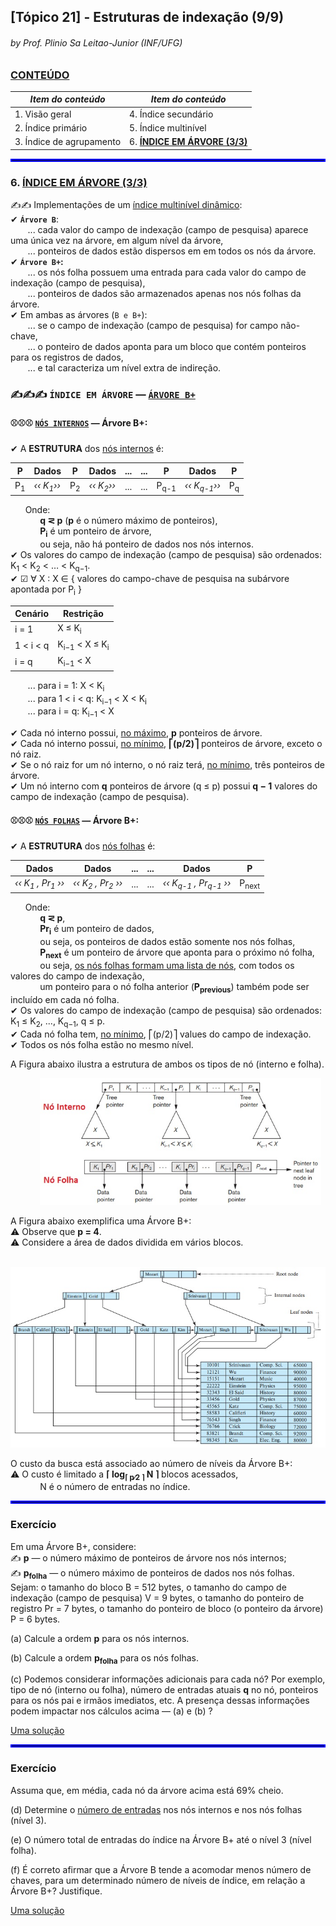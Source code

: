 ## [Tópico 21] - Estruturas de indexação (9/9)
###### *by Prof. Plinio Sa Leitao-Junior (INF/UFG)*

### <ins>CONTEÚDO</ins>

|_Item do conteúdo_|_Item do conteúdo_|
|-|-|
|1. Visão geral|4. Índice secundário|
|2. Índice primário|5. Índice multinível|
|3. Índice de agrupamento|6. <ins>**ÍNDICE EM ÁRVORE (3/3)**</ins>|

<hr style="border:2px solid blue">

### 6. <ins>ÍNDICE EM ÁRVORE (3/3)</ins>

&#x270D;&#x270D; Implementações de um <ins>índice multinível dinâmico</ins>:<br>
&#10004; **`Árvore B`**:<br>
&nbsp;&nbsp;&nbsp;&nbsp;&nbsp;&nbsp; ... cada valor do campo de indexação (campo de pesquisa) aparece uma única vez na árvore, em algum nível da árvore,<br>
&nbsp;&nbsp;&nbsp;&nbsp;&nbsp;&nbsp; ... ponteiros de dados estão dispersos em em todos os nós da árvore.<br>
&#10004; **`Árvore B+`:**<br>
&nbsp;&nbsp;&nbsp;&nbsp;&nbsp;&nbsp; ... os nós folha possuem uma entrada para cada valor do campo de indexação (campo de pesquisa),<br>
&nbsp;&nbsp;&nbsp;&nbsp;&nbsp;&nbsp; ... ponteiros de dados são armazenados apenas nos nós folhas da árvore.<br>
&#10004; Em ambas as árvores (`B e B+`):<br>
&nbsp;&nbsp;&nbsp;&nbsp;&nbsp;&nbsp; ... se o campo de indexação (campo de pesquisa) for campo não-chave,<br>
&nbsp;&nbsp;&nbsp;&nbsp;&nbsp;&nbsp; ... o ponteiro de dados aponta para um bloco que contém ponteiros para os registros de dados,<br>
&nbsp;&nbsp;&nbsp;&nbsp;&nbsp;&nbsp; ... e tal caracteriza um nível extra de indireção.

### &#x270D;&#x270D;&#x270D; `ÍNDICE EM ÁRVORE` &#8212; <ins>`ÁRVORE B+`</ins>

#### &#9918;&#9918;&#9918; <ins>`NÓS INTERNOS`</ins> &#8212; Árvore B+:

&#10004; A **ESTRUTURA** dos <ins>nós internos</ins> é:

|P|Dados|P|Dados| ... | ... |P|Dados|P|
|-|-|-|-|-|-|-|-|-|
|P<sub>1</sub>|_&#8249;&#8249; K<sub>1</sub>&#8250;&#8250;_|P<sub>2</sub>|_&#8249;&#8249; K<sub>2</sub>&#8250;&#8250;_| ... | ... |P<sub>q-1</sub>|_&#8249;&#8249; K<sub>q-1</sub>&#8250;&#8250;_|P<sub>q</sub>|

&nbsp;&nbsp;&nbsp;&nbsp;&nbsp;&nbsp;Onde:<br>
&nbsp;&nbsp;&nbsp;&nbsp;&nbsp;&nbsp;&nbsp;&nbsp;&nbsp;&nbsp;&nbsp;&nbsp;**q &#8924; p** (**p** é o número máximo de ponteiros),<br>
&nbsp;&nbsp;&nbsp;&nbsp;&nbsp;&nbsp;&nbsp;&nbsp;&nbsp;&nbsp;&nbsp;&nbsp;**P<sub>i</sub>** é um ponteiro de árvore,<br>
&nbsp;&nbsp;&nbsp;&nbsp;&nbsp;&nbsp;&nbsp;&nbsp;&nbsp;&nbsp;&nbsp;&nbsp;ou seja, não há ponteiro de dados nos nós internos.<br>
&#10004; Os valores do campo de indexação (campo de pesquisa) são ordenados: K<sub>1</sub> < K<sub>2</sub> < … < K<sub>q−1</sub>.<br>
&#10004; &#9745; &#8704; X : X &#8712; { valores do campo-chave de pesquisa na subárvore apontada por P<sub>i</sub> }<br>

|Cenário|Restrição|
|-|-|
|i = 1|X ≤ K<sub>i</sub>|
|1 < i < q|K<sub>i−1</sub> < X ≤ K<sub>i</sub>|
|i = q|K<sub>i−1</sub> < X|

&nbsp;&nbsp;&nbsp;&nbsp;&nbsp;&nbsp; ... para i = 1: X < K<sub>i</sub><br>
&nbsp;&nbsp;&nbsp;&nbsp;&nbsp;&nbsp; ... para 1 < i < q: K<sub>i−1</sub> < X < K<sub>i</sub><br>
&nbsp;&nbsp;&nbsp;&nbsp;&nbsp;&nbsp; ... para i = q: K<sub>i−1</sub> < X

&#10004; Cada nó interno possui, <ins>no máximo</ins>, **p** ponteiros de árvore.<br>
&#10004; Cada nó interno possui, <ins>no mínimo</ins>, **⎡(p/2)⎤** ponteiros de árvore, exceto o nó raiz.<br>
&#10004; Se o nó raiz for um nó interno, o nó raiz terá, <ins>no mínimo</ins>, três ponteiros de árvore.<br>
&#10004; Um nó interno com **q** ponteiros de árvore (q ≤ p) possui **q − 1** valores do campo de indexação (campo de pesquisa).

#### &#9918;&#9918;&#9918; <ins>`NÓS FOLHAS`</ins> &#8212; Árvore B+:

&#10004; A **ESTRUTURA** dos <ins>nós folhas</ins> é:

|Dados|Dados| ... | ... |Dados|P|
|-|-|-|-|-|-|
|_&#8249;&#8249; K<sub>1</sub> , Pr<sub>1</sub> &#8250;&#8250;_|_&#8249;&#8249; K<sub>2</sub> , Pr<sub>2</sub> &#8250;&#8250;_| ... | ... |_&#8249;&#8249; K<sub>q-1</sub> , Pr<sub>q-1</sub> &#8250;&#8250;_|P<sub>next</sub>|

&nbsp;&nbsp;&nbsp;&nbsp;&nbsp;&nbsp;Onde:<br>
&nbsp;&nbsp;&nbsp;&nbsp;&nbsp;&nbsp;&nbsp;&nbsp;&nbsp;&nbsp;&nbsp;&nbsp;**q &#8924; p**,<br>
&nbsp;&nbsp;&nbsp;&nbsp;&nbsp;&nbsp;&nbsp;&nbsp;&nbsp;&nbsp;&nbsp;&nbsp;**Pr<sub>i</sub>** é um ponteiro de dados,<br>
&nbsp;&nbsp;&nbsp;&nbsp;&nbsp;&nbsp;&nbsp;&nbsp;&nbsp;&nbsp;&nbsp;&nbsp;ou seja, os ponteiros de dados estão somente nos nós folhas,<br>
&nbsp;&nbsp;&nbsp;&nbsp;&nbsp;&nbsp;&nbsp;&nbsp;&nbsp;&nbsp;&nbsp;&nbsp;**P<sub>next</sub>** é um ponteiro de árvore que aponta para o próximo nó folha,<br>
&nbsp;&nbsp;&nbsp;&nbsp;&nbsp;&nbsp;&nbsp;&nbsp;&nbsp;&nbsp;&nbsp;&nbsp;ou seja, <ins>os nós folhas formam uma lista de nós</ins>, com todos os valores do campo de indexação,<br>
&nbsp;&nbsp;&nbsp;&nbsp;&nbsp;&nbsp;&nbsp;&nbsp;&nbsp;&nbsp;&nbsp;&nbsp;um ponteiro para o nó folha anterior (**P<sub>previous</sub>**) também pode ser incluído em cada nó folha.<br>
&#10004; Os valores do campo de indexação (campo de pesquisa) são ordenados: K<sub>1</sub> ≤ K<sub>2</sub>, ..., K<sub>q−1</sub>, q ≤ p.<br>
&#10004; Cada nó folha tem, <ins>no mínimo</ins>, ⎡(p/2)⎤ values do campo de indexação.<br>
&#10004; Todos os nós folha estão no mesmo nível.

A Figura abaixo ilustra a estrutura de ambos os tipos de nó (interno e folha).

&nbsp;&nbsp;&nbsp;&nbsp;&nbsp;&nbsp;&nbsp;&nbsp;&nbsp;&nbsp;&nbsp;&nbsp;<img src="../media/arquivo-55.jpg" width="450">

A Figura abaixo exemplifica uma Árvore B+:<br>
&#9888; Observe que **p = 4**.<br>
&#9888; Considere a área de dados dividida em vários blocos.

&nbsp;&nbsp;&nbsp;&nbsp;&nbsp;&nbsp;&nbsp;&nbsp;&nbsp;&nbsp;&nbsp;&nbsp;<img src="../media/arquivo-56.jpg" width="540">

O custo da busca está associado ao número de níveis da Árvore B+:<br>
&#9888; O custo é limitado a **⌈ log<sub>⌈ p∕2 ⌉</sub> N ⌉** blocos acessados,<br>
&nbsp;&nbsp;&nbsp;&nbsp;&nbsp;&nbsp;&nbsp;&nbsp;&nbsp;&nbsp;&nbsp;&nbsp;N é o número de entradas no índice.

<hr style="border:2px solid blue">

### Exercício

Em uma Árvore B+, considere:<br>
&#x270D; **p** &#8212; o número máximo de ponteiros de árvore nos nós internos;<br>
&#x270D; **p<sub>folha</sub>** &#8212; o número máximo de ponteiros de dados nos nós folhas.<br>
Sejam: o tamanho do bloco B = 512 bytes, o tamanho do campo de indexação (campo de pesquisa) V = 9 bytes, o tamanho do ponteiro de registro Pr = 7 bytes, o tamanho do ponteiro de bloco (o ponteiro da árvore) P = 6 bytes.

(a) Calcule a ordem **p** para os nós internos.

(b) Calcule a ordem **p<sub>folha</sub>** para os nós folhas.

(c) Podemos considerar informações adicionais para cada nó? Por exemplo, tipo de nó (interno ou folha), número de entradas atuais **q** no nó, ponteiros para os nós pai e irmãos imediatos, etc. A presença dessas informações podem impactar nos cálculos acima &#8212; (a) e (b) ?

[Uma solução](./topico-21solucao-01.md)

<hr style="border:2px solid blue">

### Exercício

Assuma que, em média, cada nó da árvore acima está 69% cheio.

(d) Determine o <ins>número de entradas</ins> nos nós internos e nos nós folhas (nível 3). 

(e) O número total de entradas do índice na Árvore B+ até o nível 3 (nível folha).

(f) É correto afirmar que a Árvore B tende a acomodar menos número de chaves, para um determinado número de níveis de índice, em relação a Árvore B+? Justifique.

[Uma solução](./topico-21solucao-02.md)
